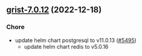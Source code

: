 

## [grist-7.0.12](https://github.com/truecharts/charts/compare/grist-7.0.11...grist-7.0.12) (2022-12-18)

### Chore

- update helm chart postgresql to v11.0.13 ([#5495](https://github.com/truecharts/charts/issues/5495))
  - update helm chart redis to v5.0.16
  
  
